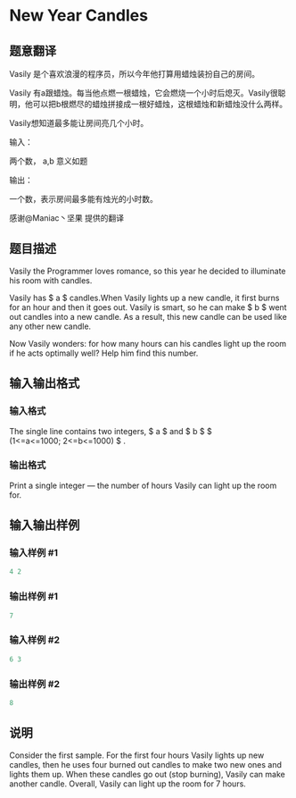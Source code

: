 # New Year Candles

## 题意翻译

Vasily 是个喜欢浪漫的程序员，所以今年他打算用蜡烛装扮自己的房间。

Vasily 有a跟蜡烛。每当他点燃一根蜡烛，它会燃烧一个小时后熄灭。Vasily很聪明，他可以把b根燃尽的蜡烛拼接成一根好蜡烛，这根蜡烛和新蜡烛没什么两样。

Vasily想知道最多能让房间亮几个小时。

输入：

两个数， a,b 意义如题

输出：

一个数，表示房间最多能有烛光的小时数。

感谢@Maniac丶坚果 提供的翻译

## 题目描述

Vasily the Programmer loves romance, so this year he decided to illuminate his room with candles.

Vasily has $ a $ candles.When Vasily lights up a new candle, it first burns for an hour and then it goes out. Vasily is smart, so he can make $ b $ went out candles into a new candle. As a result, this new candle can be used like any other new candle.

Now Vasily wonders: for how many hours can his candles light up the room if he acts optimally well? Help him find this number.

## 输入输出格式

### 输入格式

The single line contains two integers, $ a $ and $ b $ $ (1<=a<=1000; 2<=b<=1000) $ .

### 输出格式

Print a single integer — the number of hours Vasily can light up the room for.

## 输入输出样例

### 输入样例 #1

```cpp
4 2

```
### 输出样例 #1

```cpp
7

```
### 输入样例 #2

```cpp
6 3

```
### 输出样例 #2

```cpp
8

```
## 说明

Consider the first sample. For the first four hours Vasily lights up new candles, then he uses four burned out candles to make two new ones and lights them up. When these candles go out (stop burning), Vasily can make another candle. Overall, Vasily can light up the room for 7 hours.

